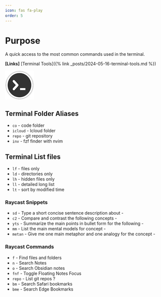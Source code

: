 ```yaml
---
icon: fas fa-play
order: 5
---
```


# Purpose

A quick access to the most common commands used in the terminal.

**[Links]**
[Terminal Tools]({% link _posts/2024-05-16-terminal-tools.md %})

![Add plugin](/assets/images/content/terminal-icon.png)

## Terminal Folder Aliases

- `co` - code folder
- `icloud` - Icloud folder
- `repo` - git repository
- `inv` - fzf finder with nvim

## Terminal List files

- `lf` - files only
- `ld` - directories only
- `lh` - hidden files only
- `ll` - detailed long list
- `lt` - sort by modified time

### Raycast Snippets

- `sd` - Type a short concise sentence description about -
- `c2` - Compare and contrast the following concepts -
- `yts` - Summarize the main points in bullet form for the following -
- `mm` - List the main mental models for concept -
- `metan` -  Give me one main metaphor and one analogy for the concept -

### Raycast Commands

- `f` - Find files and folders
- `n` - Search Notes
- `o` - Search Obsidian notes
- `fnf` - Toggle Floating Notes Focus
- `repo` - List git repos  ?
- `bm` - Search Safari bookmarks
- `bme` - Search Edge Bookmarks